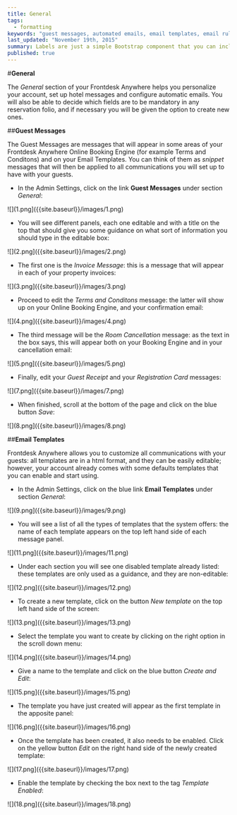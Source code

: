 ```yaml
---
title: General
tags: 
  - formatting
keywords: "guest messages, automated emails, email templates, email rules, languages, modes of arrival, identification types, sources of business, markets, display colors, guest information, reservation information, custom fields, alerts, tape chart."
last_updated: "November 19th, 2015"
summary: Labels are just a simple Bootstrap component that you can include in your pages as needed. They represent one of many Bootstrap options you can include in your theme.
published: true
---
```


  

#**General**  

The _General_ section of your Frontdesk Anywhere helps you personalize your account, set up hotel messages and configure automatic emails. You will also be able to decide which fields are to be mandatory in any reservation folio, and if necessary you will be given the option to create new ones.  

##**Guest Messages**  

The Guest Messages are messages that will appear in some areas of your Frontdesk Anywhere Online Booking Engine (for example Terms and Conditons) and on your Email Templates. You can think of them as _snippet_ messages that will then be applied to all communications you will set up to have with your guests.  

 - In the Admin Settings, click on the link **Guest Messages** under section _General_:  
 
 ![](1.png]({{site.baseurl}}/images/1.png)  
 
 - You will see different panels, each one editable and with a title on the top that should give you some guidance on what sort of information you should type in the editable box:  
 
 ![](2.png]({{site.baseurl}}/images/2.png)  
 
 - The first one is the _Invoice Message_: this is a message that will appear in each of your property invoices:    
 
 ![](3.png]({{site.baseurl}}/images/3.png)  
 
 - Proceed to edit the _Terms and Conditons_ message: the latter will show up on your Online Booking Engine, and your confirmation email:  
 
 ![](4.png]({{site.baseurl}}/images/4.png)  
 
 - The third message will be the _Room Cancellation_ message: as the text in the box says, this will appear both on your Booking Engine and in your cancellation email:  
 
 ![](5.png]({{site.baseurl}}/images/5.png)  
 
 - Finally, edit your _Guest Receipt_ and your _Registration Card_ messages:  
 
 ![](7.png]({{site.baseurl}}/images/7.png)  
 
 - When finished, scroll at the bottom of the page and click on the blue button _Save_:  
 
 ![](8.png]({{site.baseurl}}/images/8.png)  
 
 ##**Email Templates**  

Frontdesk Anywhere allows you to customize all communications with your guests: all templates are in a html format, and they can be easily editable; however, your account already comes with some defaults templates that you can enable and start using.  

 - In the Admin Settings, click on the blue link **Email Templates** under section _General_:  
 
 ![](9.png]({{site.baseurl}}/images/9.png)  
 
 - You will see a list of all the types of templates that the system offers: the name of each template appears on the top left hand side of each message panel.
 
 ![](11.png]({{site.baseurl}}/images/11.png)  
 
 - Under each section you will see one disabled template already listed: these templates are only used as a guidance, and they are non-editable:  
 
 ![](12.png]({{site.baseurl}}/images/12.png)

 - To create a new template, click on the button _New template_ on the top left hand side of the screen:  
 
 ![](13.png]({{site.baseurl}}/images/13.png)  
 
 - Select the template you want to create by clicking on the right option in the scroll down menu:  
 
 ![](14.png]({{site.baseurl}}/images/14.png)
 
 - Give a name to the template and click on the blue button _Create and Edit_:  
 
 ![](15.png]({{site.baseurl}}/images/15.png)  
 
 - The template you have just created will appear as the first template in the apposite panel:  
 
 ![](16.png]({{site.baseurl}}/images/16.png)  
 
 - Once the template has been created, it also needs to be enabled. Click on the yellow button _Edit_ on the right hand side of the newly created template:  
 
 ![](17.png]({{site.baseurl}}/images/17.png)  
 
 - Enable the template by checking the box next to the tag _Template Enabled_:  
 
 ![](18.png]({{site.baseurl}}/images/18.png)


